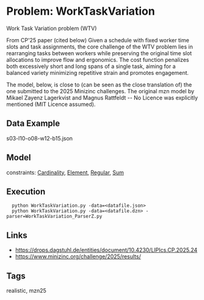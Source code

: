 # Problem: WorkTaskVariation

Work Task Variation problem (WTV)

From CP'25 paper (cited below) Given a schedule with fixed worker time slots and task assignments, the core challenge of the WTV problem
lies in rearranging tasks between workers while preserving the original time slot allocations to improve flow and ergonomics.
The cost function penalizes both excessively short and long spans of a single task, aiming for a balanced variety minimizing repetitive strain
and promotes engagement.

The model, below, is close to (can be seen as the close translation of) the one submitted to the 2025 Minizinc challenges.
The original mzn model by Mikael Zayenz Lagerkvist and Magnus Rattfeldt -- No Licence was explicitly mentioned (MIT Licence assumed).

## Data Example
  s03-l10-o08-w12-b15.json

## Model
  constraints: [Cardinality](https://pycsp.org/documentation/constraints/Cardinality), [Element](https://pycsp.org/documentation/constraints/Element), [Regular](https://pycsp.org/documentation/constraints/Regular), [Sum](https://pycsp.org/documentation/constraints/Sum)

## Execution
```
  python WorkTaskVariation.py -data=<datafile.json>
  python WorkTaskVariation.py -data=<datafile.dzn> -parser=WorkTaskVariation_ParserZ.py
```

## Links
  - https://drops.dagstuhl.de/entities/document/10.4230/LIPIcs.CP.2025.24
  - https://www.minizinc.org/challenge/2025/results/

## Tags
  realistic, mzn25
